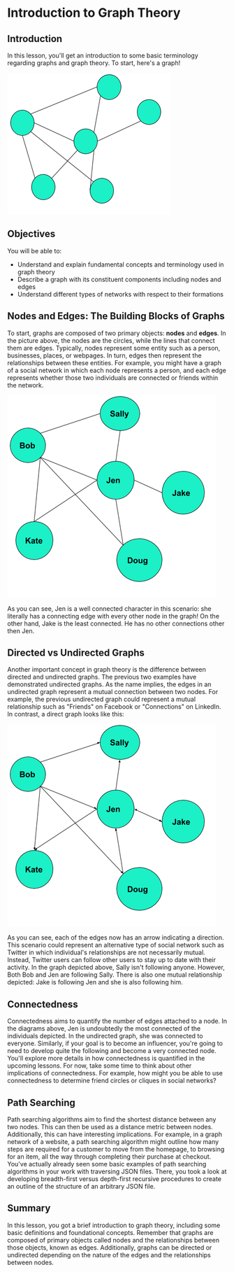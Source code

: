 
# Introduction to Graph Theory 

## Introduction

In this lesson, you'll get an introduction to some basic terminology regarding graphs and graph theory. To start, here's a graph!

<img src=images/graph1.png>

## Objectives

You will be able to: 

* Understand and explain fundamental concepts and terminology used in graph theory
* Describe a graph with its constituent components including nodes and edges
* Understand different types of networks with respect to their formations

## Nodes and Edges: The Building Blocks of Graphs

To start, graphs are composed of two primary objects: **nodes** and **edges**. In the picture above, the nodes are the circles, while the lines that connect them are edges. Typically, nodes represent some entity such as a person, businesses, places, or webpages. In turn, edges then represent the relationships between these entities. For example, you might have a graph of a social network in which each node represents a person, and each edge represents whether those two individuals are connected or friends within the network.

<img src="images/graph2.png">

As you can see, Jen is a well connected character in this scenario: she literally has a connecting edge with every other node in the graph! On the other hand, Jake is the least connected. He has no other connections other then Jen. 

## Directed vs Undirected Graphs

Another important concept in graph theory is the difference between directed and undirected graphs. The previous two examples have demonstrated undirected graphs. As the name implies, the edges in an undirected graph represent a mutual connection between two nodes. For example, the previous undirected graph could represent a mutual relationship such as "Friends" on Facebook or "Connections" on LinkedIn. In contrast, a direct graph looks like this:

<img src="images/graph3.png">

As you can see, each of the edges now has an arrow indicating a direction.  This scenario could represent an alternative type of social network such as Twitter in which individual's relationships are not necessarily mutual. Instead, Twitter users can follow other users to stay up to date with their activity. In the graph depicted above, Sally isn't following anyone. However, Both Bob and Jen are following Sally. There is also one mutual relationship depicted: Jake is following Jen and she is also following him.

## Connectedness

Connectedness aims to quantify the number of edges attached to a node. In the diagrams above, Jen is undoubtedly the most connected of the individuals depicted. In the undirected graph, she was connected to everyone. Similarly, if your goal is to become an influencer, you're going to need to develop quite the following and become a very connected node. You'll explore more details in how connectedness is quantified in the upcoming lessons. For now, take some time to think about other implications of connectedness. For example, how might you be able to use connectedness to determine friend circles or cliques in social networks?

## Path Searching

Path searching algorithms aim to find the shortest distance between any two nodes. This can then be used as a distance metric between nodes. Additionally, this can have interesting implications. For example, in a graph network of a website, a path searching algorithm might outline how many steps are required for a customer to move from the homepage, to browsing for an item, all the way through completing their purchase at checkout. You've actually already seen some basic examples of path searching algorithms in your work with traversing JSON files. There, you took a look at developing breadth-first versus depth-first recursive procedures to create an outline of the structure of an arbitrary JSON file. 

## Summary

In this lesson, you got a brief introduction to graph theory, including some basic definitions and foundational concepts. Remember that graphs are composed of primary objects called nodes and the relationships between those objects, known as edges. Additionally, graphs can be directed or undirected depending on the nature of the edges and the relationships between nodes.
